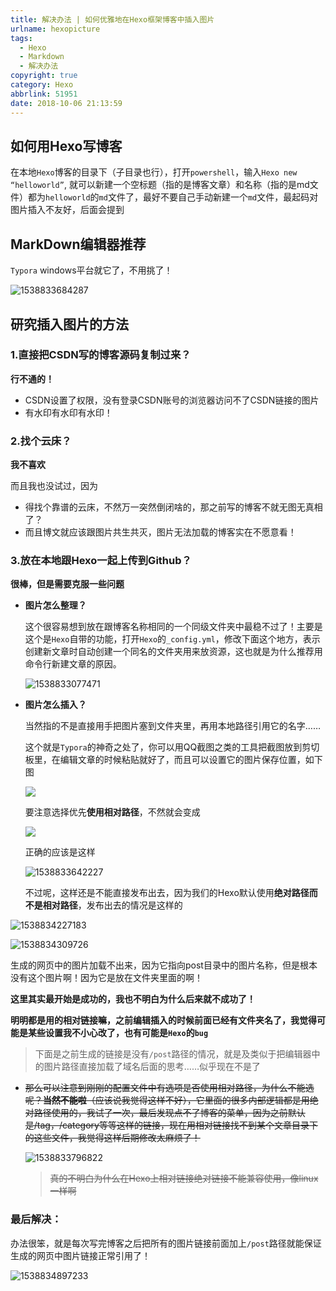 ```yaml
---
title: 解决办法 | 如何优雅地在Hexo框架博客中插入图片
urlname: hexopicture
tags:
  - Hexo
  - Markdown
  - 解决办法
copyright: true
category: Hexo
abbrlink: 51951
date: 2018-10-06 21:13:59
---
```




## 如何用Hexo写博客

在本地`Hexo`博客的目录下（子目录也行），打开`powershell`，输入`Hexo new “helloworld”`, 就可以新建一个空标题（指的是博客文章）和名称（指的是md文件）都为`helloworld`的`md`文件了，最好不要自己手动新建一个`md`文件，最起码对图片插入不友好，后面会提到

<!-- more --> 

## MarkDown编辑器推荐

`Typora` windows平台就它了，不用挑了！

![1538833684287](http://blog.janking.cn/post/hexopicture/1538833684287.png)

## 研究插入图片的方法

### 1.直接把CSDN写的博客源码复制过来？

**行不通的！**

- CSDN设置了权限，没有登录CSDN账号的浏览器访问不了CSDN链接的图片
- 有水印有水印有水印！

### 2.找个云床？

**我不喜欢**

而且我也没试过，因为

- 得找个靠谱的云床，不然万一突然倒闭啥的，那之前写的博客不就无图无真相了？
- 而且博文就应该跟图片共生共灭，图片无法加载的博客实在不愿意看！

### 3.放在本地跟Hexo一起上传到Github？

**很棒，但是需要克服一些问题**

- **图片怎么整理？**

  这个很容易想到放在跟博客名称相同的一个同级文件夹中最稳不过了！主要是这个是`Hexo`自带的功能，打开`Hexo`的`_config.yml`，修改下面这个地方，表示创建新文章时自动创建一个同名的文件夹用来放资源，这也就是为什么推荐用命令行新建文章的原因。

  ![1538833077471](http://blog.janking.cn/post/hexopicture/1538833077471.png)



- **图片怎么插入？**

  当然指的不是直接用手把图片塞到文件夹里，再用本地路径引用它的名字……

  这个就是`Typora`的神奇之处了，你可以用QQ截图之类的工具把截图放到剪切板里，在编辑文章的时候粘贴就好了，而且可以设置它的图片保存位置，如下图

  ![](http://blog.janking.cn/post/hexopicture/settypora.png)

  要注意选择优先**使用相对路径**，不然就会变成

  ![](http://blog.janking.cn/post/hexopicture/errset.png)

  正确的应该是这样

  ![1538833642227](http://blog.janking.cn/post/hexopicture/1538833642227.png)

  不过呢，这样还是不能直接发布出去，因为我们的Hexo默认使用**绝对路径而不是相对路径**，发布出去的情况是这样的

![1538834227183](http://blog.janking.cn/post/hexopicture/1538834227183.png)

![1538834309726](http://blog.janking.cn/post/hexopicture/1538834309726.png)

生成的网页中的图片加载不出来，因为它指向post目录中的图片名称，但是根本没有这个图片啊！因为它是放在文件夹里面的啊！

**这里其实最开始是成功的，我也不明白为什么后来就不成功了！**

**明明都是用的相对链接嘛，之前编辑插入的时候前面已经有文件夹名了，我觉得可能是某些设置我不小心改了，也有可能是`Hexo`的`bug`**

> 下面是之前生成的链接是没有`/post`路径的情况，就是及类似于把编辑器中的图片路径直接加载了域名后面的思考……似乎现在不是了

- ~~那么可以注意到刚刚的配置文件中有选项是否使用相对路径，为什么不能选呢？**当然不能啦**（应该说我觉得这样不好），它里面的很多内部逻辑都是用绝对路径使用的，我试了一次，最后发现点不了博客的菜单，因为之前默认是/tag，/category等等这样的链接，现在用相对链接找不到某个文章目录下的这些文件，我觉得这样后期修改太麻烦了！~~

  ![1538833796822](http://blog.janking.cn/post/hexopicture/1538833796822.png)

  > ~~真的不明白为什么在Hexo上相对链接绝对链接不能兼容使用，像linux一样啊~~

### 最后解决：

办法很笨，就是每次写完博客之后把所有的图片链接前面加上`/post`路径就能保证生成的网页中图片链接正常引用了！

![1538834897233](http://blog.janking.cn/post/hexopicture/1538834897233.png)

<!-- more --> 